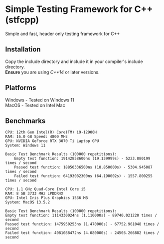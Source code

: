 # Simple Testing Framework for C++ (stfcpp)

Simple and fast, header only testing framework for C++ 

## Installation

Copy the include directory and include it in your compiler's include directory. \
**Ensure** you are using *C++14* or later versions. 

## Platforms

Windows - Tested on Windows 11 \
MacOS - Tested on Intel Mac 

## Benchmarks

    CPU: 12th Gen Intel(R) Core(TM) i9-12900H
    RAM: 16.0 GB Speed:	4800 MHz
    GPU: NVIDIA GeForce RTX 3070 Ti Laptop GPU
    System: Windows 11

    Basic Test Benchmark Results (100000 repetitions):
        Empty test function: 19142858600ns (19.139999s) - 5223.880199 times / second
        Passed test function: 18850336500ns (18.850000s) - 5304.945087 times / second
        Failed test function: 64193082300ns (64.190002s) - 1557.800255 times / second

    CPU: 1.1 GHz Quad-Core Intel Core i5
    RAM: 8 GB 3733 MHz LPDDR4X
    GPU: Intel Iris Plus Graphics 1536 MB
    System: MacOS 13.5.2

    Basic Test Benchmark Results (100000 repetitions):
	Empty test function: 1114330024ns (1.110000s) - 89740.021220 times / second
	Passed test function: 1475950253ns (1.470000s) - 67752.961048 times / second
	Failed test function: 4081088472ns (4.080000s) - 24503.266882 times / second
